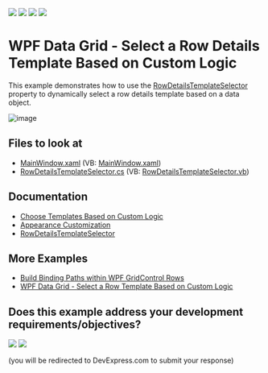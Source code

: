 <!-- default badges list -->
![](https://img.shields.io/endpoint?url=https://codecentral.devexpress.com/api/v1/VersionRange/128650174/24.2.1%2B)
[![](https://img.shields.io/badge/Open_in_DevExpress_Support_Center-FF7200?style=flat-square&logo=DevExpress&logoColor=white)](https://supportcenter.devexpress.com/ticket/details/E20021)
[![](https://img.shields.io/badge/📖_How_to_use_DevExpress_Examples-e9f6fc?style=flat-square)](https://docs.devexpress.com/GeneralInformation/403183)
[![](https://img.shields.io/badge/💬_Leave_Feedback-feecdd?style=flat-square)](#does-this-example-address-your-development-requirementsobjectives)
<!-- default badges end -->
# WPF Data Grid - Select a Row Details Template Based on Custom Logic

This example demonstrates how to use the [RowDetailsTemplateSelector](https://docs.devexpress.com/WPF/DevExpress.Xpf.Grid.TableView.RowDetailsTemplateSelector) property to dynamically select a row details template based on a data object.

![image](https://user-images.githubusercontent.com/65009440/175053222-c9e5cc9d-8045-4131-a884-0aeb4544a183.png)

<!-- default file list -->

## Files to look at

* [MainWindow.xaml](./CS/Grid_RowDetailsTemplateSelector/MainWindow.xaml) (VB: [MainWindow.xaml](./VB/Grid_RowDetailsTemplateSelector/MainWindow.xaml))
* [RowDetailsTemplateSelector.cs](./CS/Grid_RowDetailsTemplateSelector/RowDetailsTemplateSelector.cs) (VB: [RowDetailsTemplateSelector.vb](./VB/Grid_RowDetailsTemplateSelector/RowDetailsTemplateSelector.vb))

<!-- default file list end -->

## Documentation

* [Choose Templates Based on Custom Logic](https://docs.devexpress.com/WPF/6677/controls-and-libraries/data-grid/appearance-customization/choosing-templates-based-on-custom-logic)
* [Appearance Customization](https://docs.devexpress.com/WPF/6152/controls-and-libraries/data-grid/appearance-customization)
* [RowDetailsTemplateSelector](https://docs.devexpress.com/WPF/DevExpress.Xpf.Grid.TableView.RowDetailsTemplateSelector)

## More Examples

* [Build Binding Paths within WPF GridControl Rows](https://github.com/DevExpress-Examples/how-to-build-binding-paths-in-gridcontrol-rows)
* [WPF Data Grid - Select a Row Template Based on Custom Logic](https://github.com/DevExpress-Examples/how-to-select-templates-based-on-custom-logic-e1667)
<!-- feedback -->
## Does this example address your development requirements/objectives?

[<img src="https://www.devexpress.com/support/examples/i/yes-button.svg"/>](https://www.devexpress.com/support/examples/survey.xml?utm_source=github&utm_campaign=how-to-dynamically-select-a-row-details-template-with-datatemplateselector-e20021&~~~was_helpful=yes) [<img src="https://www.devexpress.com/support/examples/i/no-button.svg"/>](https://www.devexpress.com/support/examples/survey.xml?utm_source=github&utm_campaign=how-to-dynamically-select-a-row-details-template-with-datatemplateselector-e20021&~~~was_helpful=no)

(you will be redirected to DevExpress.com to submit your response)
<!-- feedback end -->
